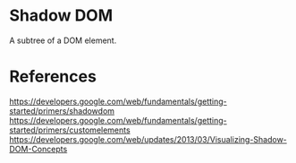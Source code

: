# Shadow DOM

A subtree of a DOM element.

# References

https://developers.google.com/web/fundamentals/getting-started/primers/shadowdom
https://developers.google.com/web/fundamentals/getting-started/primers/customelements
https://developers.google.com/web/updates/2013/03/Visualizing-Shadow-DOM-Concepts
